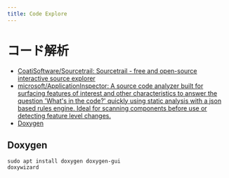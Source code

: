 ```yaml
---
title: Code Explore
---
```

# コード解析

- [CoatiSoftware/Sourcetrail: Sourcetrail - free and open-source interactive source explorer](https://github.com/CoatiSoftware/Sourcetrail)
- [microsoft/ApplicationInspector: A source code analyzer built for surfacing features of interest and other characteristics to answer the question 'What's in the code?' quickly using static analysis with a json based rules engine. Ideal for scanning components before use or detecting feature level changes.](https://github.com/microsoft/ApplicationInspector)
- [Doxygen](http://www.doxygen.jp/)


## Doxygen

```shell
sudo apt install doxygen doxygen-gui
doxywizard
```

